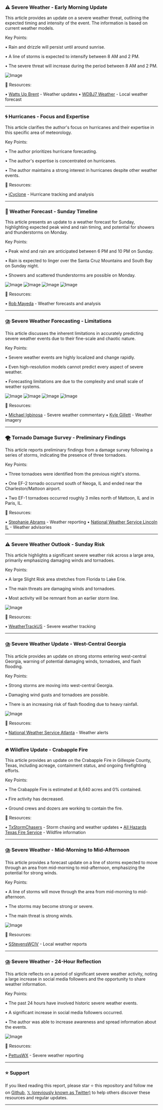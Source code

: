 ### ⚠️ Severe Weather - Early Morning Update

This article provides an update on a severe weather threat, outlining the expected timing and intensity of the event.  The information is based on current weather models.

Key Points:

• Rain and drizzle will persist until around sunrise.


• A line of storms is expected to intensify between 8 AM and 2 PM.


• The severe threat will increase during the period between 8 AM and 2 PM.


![Image](https://pbs.twimg.com/amplify_video_thumb/1901185844788043776/img/zh9XjbkOKKlGl2VU.jpg)

🔗 Resources:

• [Watts Up Brent](https://x.com/wattsupbrent) - Weather updates
• [WDBJ7 Weather](https://x.com/WDBJ7Weather) - Local weather forecast


---

### 🌀 Hurricanes - Focus and Expertise

This article clarifies the author's focus on hurricanes and their expertise in this specific area of meteorology.

Key Points:

• The author prioritizes hurricane forecasting.


•  The author's expertise is concentrated on hurricanes.


• The author maintains a strong interest in hurricanes despite other weather events.


🔗 Resources:

• [iCyclone](https://x.com/iCyclone) - Hurricane tracking and analysis


---

### 💨 Weather Forecast - Sunday Timeline

This article presents an update to a weather forecast for Sunday, highlighting expected peak wind and rain timing, and potential for showers and thunderstorms on Monday.

Key Points:

• Peak wind and rain are anticipated between 6 PM and 10 PM on Sunday.


•  Rain is expected to linger over the Santa Cruz Mountains and South Bay on Sunday night.


• Showers and scattered thunderstorms are possible on Monday.


![Image](https://pbs.twimg.com/tweet_video_thumb/GmJUzvqaEAEBe3C.jpg)
![Image](https://pbs.twimg.com/tweet_video_thumb/GmJUzvpbcAIZ43z.jpg)
![Image](https://pbs.twimg.com/media/GmJUzw-aIAAmWNo?format=jpg&name=360x360)
![Image](https://pbs.twimg.com/media/GmJUzvnbcAIuR5b?format=jpg&name=360x360)

🔗 Resources:

• [Rob Mayeda](https://x.com/RobMayeda) - Weather forecasts and analysis


---

### ⛈️ Severe Weather Forecasting - Limitations

This article discusses the inherent limitations in accurately predicting severe weather events due to their fine-scale and chaotic nature.

Key Points:

• Severe weather events are highly localized and change rapidly.


• Even high-resolution models cannot predict every aspect of severe weather.


• Forecasting limitations are due to the complexity and small scale of weather systems.


![Image](https://pbs.twimg.com/media/GmIRnRpWEAAp_bI?format=jpg&name=360x360)
![Image](https://pbs.twimg.com/media/GmIRnQmWQAAaOVL?format=jpg&name=360x360)
![Image](https://pbs.twimg.com/media/GmIabSeXUAEZJXM?format=jpg&name=360x360)
![Image](https://pbs.twimg.com/media/GmIad-5WQAAyfCT?format=jpg&name=360x360)

🔗 Resources:

• [Michael Igbinosa](https://x.com/MichaelIgbino10) - Severe weather commentary
• [Kyle Gillett](https://x.com/wxkylegillett) - Weather imagery


---

### 🌪️ Tornado Damage Survey - Preliminary Findings

This article reports preliminary findings from a damage survey following a series of storms, indicating the presence of three tornadoes.

Key Points:

• Three tornadoes were identified from the previous night's storms.


• One EF-2 tornado occurred south of Neoga, IL and ended near the Charleston/Mattoon airport.


• Two EF-1 tornadoes occurred roughly 3 miles north of Mattoon, IL and in Paris, IL.


🔗 Resources:

• [Stephanie Abrams](https://x.com/StephanieAbrams) - Weather reporting
• [National Weather Service Lincoln IL](https://x.com/NWSLincolnIL) - Weather advisories


---

### ⚠️ Severe Weather Outlook - Sunday Risk

This article highlights a significant severe weather risk across a large area, primarily emphasizing damaging winds and tornadoes.

Key Points:

• A large Slight Risk area stretches from Florida to Lake Erie.


• The main threats are damaging winds and tornadoes.


• Most activity will be remnant from an earlier storm line.



![Image](https://pbs.twimg.com/media/GmI4YifbcAEuGld?format=jpg&name=small)

🔗 Resources:

• [WeatherTrackUS](https://x.com/weathertrackus) - Severe weather tracking


---

### ⛈️ Severe Weather Update - West-Central Georgia

This article provides an update on strong storms entering west-central Georgia, warning of potential damaging winds, tornadoes, and flash flooding.


Key Points:

• Strong storms are moving into west-central Georgia.


• Damaging wind gusts and tornadoes are possible.


• There is an increasing risk of flash flooding due to heavy rainfall.


![Image](https://pbs.twimg.com/tweet_video_thumb/GmI3V73WgAARTJ8.jpg)

🔗 Resources:

• [National Weather Service Atlanta](https://x.com/NWSAtlanta) - Weather alerts


---

### 🔥 Wildfire Update - Crabapple Fire

This article provides an update on the Crabapple Fire in Gillespie County, Texas, including acreage, containment status, and ongoing firefighting efforts.


Key Points:

• The Crabapple Fire is estimated at 8,640 acres and 0% contained.


• Fire activity has decreased.


• Ground crews and dozers are working to contain the fire.


🔗 Resources:

• [TxStormChasers](https://x.com/TxStormChasers) - Storm chasing and weather updates
• [All Hazards Texas Fire Service](https://x.com/AllHazardsTFS) - Wildfire information


---

### ⛈️ Severe Weather - Mid-Morning to Mid-Afternoon

This article provides a forecast update on a line of storms expected to move through an area from mid-morning to mid-afternoon, emphasizing the potential for strong winds.

Key Points:

• A line of storms will move through the area from mid-morning to mid-afternoon.


• The storms may become strong or severe.


• The main threat is strong winds.


![Image](https://pbs.twimg.com/media/GmIamOHbcAQj4VK?format=jpg&name=small)

🔗 Resources:

• [SStevensWCIV](https://x.com/SStevensWCIV) - Local weather reports


---

### ⛈️ Severe Weather - 24-Hour Reflection

This article reflects on a period of significant severe weather activity, noting a large increase in social media followers and the opportunity to share weather information.

Key Points:

• The past 24 hours have involved historic severe weather events.


• A significant increase in social media followers occurred.


• The author was able to increase awareness and spread information about the events.


![Image](https://pbs.twimg.com/media/GmIY8z9bcAUV3JF?format=jpg&name=small)

🔗 Resources:

• [PettusWX](https://x.com/PettusWX) - Severe weather reporting


---

### ⭐️ Support

If you liked reading this report, please star ⭐️ this repository and follow me on [Github](https://github.com/Drix10), [𝕏 (previously known as Twitter)](https://x.com/DRIX_10_) to help others discover these resources and regular updates.

---